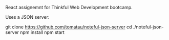 React assignemnt for Thinkful Web Development bootcamp. 


Uses a JSON server:

git clone https://github.com/tomatau/noteful-json-server
cd ./noteful-json-server
npm install
npm start
